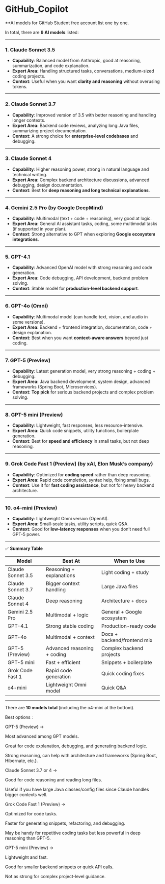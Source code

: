 # GitHub_Copilot


**AI models for GitHub Student free account list one by one.

In total, there are **9 AI models** listed:

---

### 1. **Claude Sonnet 3.5**

* **Capability**: Balanced model from Anthropic, good at reasoning, summarization, and code explanation.
* **Expert Area**: Handling structured tasks, conversations, medium-sized coding projects.
* **Context**: Useful when you want **clarity and reasoning** without overusing tokens.

---

### 2. **Claude Sonnet 3.7**

* **Capability**: Improved version of 3.5 with better reasoning and handling longer contexts.
* **Expert Area**: Backend code reviews, analyzing long Java files, summarizing project documentation.
* **Context**: A strong choice for **enterprise-level codebases** and debugging.

---

### 3. **Claude Sonnet 4**

* **Capability**: Higher reasoning power, strong in natural language and technical writing.
* **Expert Area**: Complex backend architecture discussions, advanced debugging, design documentation.
* **Context**: Best for **deep reasoning and long technical explanations**.

---

### 4. **Gemini 2.5 Pro** (by Google DeepMind)

* **Capability**: Multimodal (text + code + reasoning), very good at logic.
* **Expert Area**: General AI assistant tasks, coding, some multimodal tasks (if supported in your plan).
* **Context**: Strong alternative to GPT when exploring **Google ecosystem integrations**.

---

### 5. **GPT-4.1**

* **Capability**: Advanced OpenAI model with strong reasoning and code generation.
* **Expert Area**: Code debugging, API development, backend problem solving.
* **Context**: Stable model for **production-level backend support**.

---

### 6. **GPT-4o** (Omni)

* **Capability**: Multimodal model (can handle text, vision, and audio in some versions).
* **Expert Area**: Backend + frontend integration, documentation, code + design explanation.
* **Context**: Best when you want **context-aware answers** beyond just coding.

---

### 7. **GPT-5 (Preview)**

* **Capability**: Latest generation model, very strong reasoning + coding + debugging.
* **Expert Area**: Java backend development, system design, advanced frameworks (Spring Boot, Microservices).
* **Context**: **Top pick** for serious backend projects and complex problem solving.

---

### 8. **GPT-5 mini (Preview)**

* **Capability**: Lightweight, fast responses, less resource-intensive.
* **Expert Area**: Quick code snippets, utility functions, boilerplate generation.
* **Context**: Best for **speed and efficiency** in small tasks, but not deep reasoning.

---

### 9. **Grok Code Fast 1 (Preview)** (by xAI, Elon Musk’s company)

* **Capability**: Optimized for **coding speed** rather than deep reasoning.
* **Expert Area**: Rapid code completion, syntax help, fixing small bugs.
* **Context**: Use it for **fast coding assistance**, but not for heavy backend architecture.

---

### 10. **o4-mini (Preview)**

* **Capability**: Lightweight Omni version (OpenAI).
* **Expert Area**: Small-scale tasks, utility scripts, quick Q\&A.
* **Context**: Good for **low-latency responses** when you don’t need full GPT-5 power.

---

✅ **Summary Table**

| Model             | Best At                     | When to Use                 |
| ----------------- | --------------------------- | --------------------------- |
| Claude Sonnet 3.5 | Reasoning + explanations    | Light coding + study        |
| Claude Sonnet 3.7 | Bigger context handling     | Large Java files            |
| Claude Sonnet 4   | Deep reasoning              | Architecture + docs         |
| Gemini 2.5 Pro    | Multimodal + logic          | General + Google ecosystem  |
| GPT-4.1           | Strong stable coding        | Production-ready code       |
| GPT-4o            | Multimodal + context        | Docs + backend/frontend mix |
| GPT-5 (Preview)   | Advanced reasoning + coding | Complex backend projects    |
| GPT-5 mini        | Fast + efficient            | Snippets + boilerplate      |
| Grok Code Fast 1  | Rapid code generation       | Quick coding fixes          |
| o4-mini           | Lightweight Omni model      | Quick Q\&A                  |

---

There are **10 models total** (including the o4-mini at the bottom).

Best options :

GPT-5 (Preview) →

Most advanced among GPT models.

Great for code explanation, debugging, and generating backend logic.

Strong reasoning, can help with architecture and frameworks (Spring Boot, Hibernate, etc.).

Claude Sonnet 3.7 or 4 →

Good for code reasoning and reading long files.

Useful if you have large Java classes/config files since Claude handles bigger contexts well.

Grok Code Fast 1 (Preview) →

Optimized for code tasks.

Faster for generating snippets, refactoring, and debugging.

May be handy for repetitive coding tasks but less powerful in deep reasoning than GPT-5.

GPT-5 mini (Preview) →

Lightweight and fast.

Good for smaller backend snippets or quick API calls.

Not as strong for complex project-level guidance.


